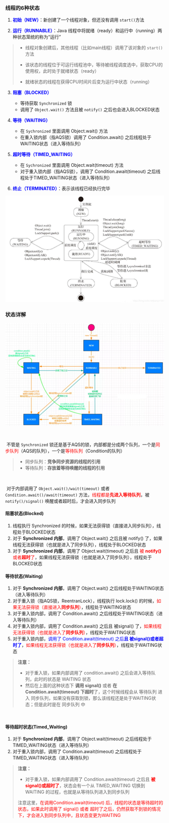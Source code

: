### 线程的6种状态

1. <font color=blue>**初始（NEW）**</font>：新创建了一个线程对象，但还没有调用 `start()`方法

1. <font color=blue>**运行（RUNNABLE）**</font>：Java 线程中将就绪（ready）和运行中（running）两种状态笼统的称为“运行”

  > - 线程对象创建后，其他线程（比如main线程）调用了该对象的 `start()` 方法
  >
  > - 该状态的线程位于可运行线程池中，等待被线程调度选中，获取CPU的使用权，此时处于就绪状态（ready）
  >
  > - 就绪状态的线程在获得CPU时间片后变为运行中状态（running）

3. <font color=blue>**阻塞（BLOCKED）**</font>
   - 等待获取 `Synchronized` 锁
   - 调用了 `Object.wait()` 方法且被 `notify()` 之后也会进入BLOCKED状态

4. <font color=blue>**等待（WAITING）**</font>
   - 在 `Sychronized` 里面调用 Object.wait() 方法
   - 在重入锁内部（指AQS锁）调用了 Condition.await() 之后线程处于WAITING状态（进入等待队列）
5. <font color=blue>**超时等待（TIMED_WAITING）**</font>
   - 在 `Sychronized` 里面调用 Object.wait(timeout) 方法
   - 对于重入锁内部（指AQS锁），调用了 Condition.await(timeout) 之后线程处于TIMED_WAITING状态（进入等待队列）

6. <font color=blue>**终止（TERMINATED）**</font>：表示该线程已经执行完毕

![线程状态的切换](.\images\线程状态.png)



### 状态详解

![线程的6种状态](images\线程的6种状态.png)

​		

​		不管是 `Synchronized` 锁还是基于AQS的锁，内部都是分成两个队列，一个是<font color=red>同步队列</font>（AQS的队列），一个是<font color=red>等待队列</font>（Condition的队列）

> - 同步队列：**竞争同步资源的线程的引用**
> - 等待队列：**存放着等待唤醒的线程的引用**

​		

​		对于内部调用了 `Object.wait()/wait(timeout)` 或者 `Condition.await()/await(timeout)` 方法，<font color=red>线程都是**先进入等待队列**</font>，被 `notify()/signal()` 唤醒或者超时后，才会进入同步队列



#### 阻塞状态(Blocked)

1.  线程执行 Synchronized 的时候，如果无法获得锁（直接进入同步队列），线程处于BLOCKED状态
2. 对于 **Synchronized 内部**，调用了 Object.wait() 之后且被 notify() 了，如果线程无法获得锁（也就是进入了同步队列），线程处于BLOCKED状态
3. 对于 **Synchronized 内部**，调用了 Object.wait(timeout) 之后且 <font color=red>被 **notify()** 或者**超时**了</font>，如果线程无法获得锁（也就是进入了同步队列），线程处于BLOCKED状态



#### 等待状态(Waiting)

1. 对于 **Synchronized 内部**，调用了 Object.wait() 之后线程处于WAITING状态（进入等待队列）
2. 对于重入锁（指AQS锁，ReentranLock），线程执行 lock.lock() 的时候，<font color=red>如果无法获得锁（直接进入**同步队列**）</font>，线程处于WAITING状态
3. 对于重入锁内部，调用了 Condition.await() 之后线程处于WAITING状态（进入等待队列）
4. 对于重入锁内部，调用了 Condition.await() 之后且 被signal() 了，<font color=red>如果线程无法获得锁（也就是进入了**同步队列**）</font>，线程处于WAITING状态
5. 对于重入锁内部，<font color=blue>调用了 Condition.await(timeout) 之后**且 被signal()或者超时了**</font>，<font color=red>如果线程无法获得锁（也就是进入了**同步队列**）</font>，线程处于WAITING状态

> **注意：**
>
> - 对于重入锁，如果内部调用了 condition.await() 之后会进入等待队列，此时的状态是 WAITING 状态
> - 然后在上面的这种状态下 **调用 signal()** 或者 **在 Condition.await(timeout) 下超时**了，这个时候线程会从 等待队列 进入 同步队列，如果没有获取到锁，那么该线程还是处于WAITING状态；但是此时是在 同步队列 中

​		

#### 等待超时状态(Timed_Waiting)

1. 对于 **Synchronized 内部**，调用了 Object.wait(timeout) 之后线程处于TIMED_WAITING状态（进入等待队列）
2. 对于重入锁内部，调用了 Condition.await(timeout) 之后线程处于TIMED_WAITING状态（进入等待队列）

> **注意：**
>
> - 对于重入锁，如果内部调用了 Condition.await(timeout) 之后且 **<font color=red>被signal()或超时了</font>**，状态会有一个从 TIMED_WAITING 切换到 WAITING 的过程，也就是从等待队列进入到同步队列
>
> 注意这里，<font color=red>在调用Condition.await(timeout) 后，线程的状态是等待超时的状态，如果此时调用了 signal() 或者 超时了之后，仍然获取不到锁的情况下，才会进入到同步队列中，且状态变更为WAITING </font>



